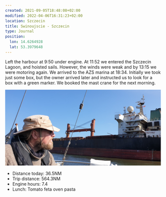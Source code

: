 ```yaml
---
created: 2021-09-05T18:48:08+02:00
modified: 2022-04-06T16:31:23+02:00
location: Szczecin
title: Swinoujscie - Szczecin
type: Journal
position:
  lon: 14.6264928
  lat: 53.3979648
---
```


Left the harbour at 9:50 under engine.
At 11:52 we entered the Szczecin Lagoon, and hoisted sails. However, the winds were weak and by 13:15 we were motoring again.
We arrived to the AZS marina at 18:34. Initially we took just some box, but the owner arrived later and instructed us to look for a box with a green marker.
We booked the mast crane for the next morning.

![Image](../2022/1731d47a0b387ac7b52c053d34aa41e9.jpg) 

* Distance today: 36.5NM
* Trip distance: 564.3NM
* Engine hours: 7.4
* Lunch: Tomato feta oven pasta
